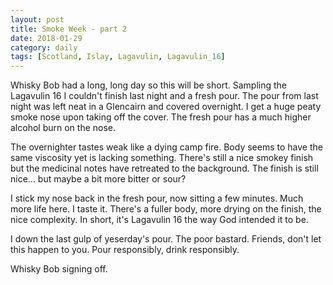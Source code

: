```yaml
---
layout: post
title: Smoke Week - part 2
date: 2018-01-29
category: daily
tags: [Scotland, Islay, Lagavulin, Lagavulin_16]
---
```


Whisky Bob had a long, long day so this will be short. Sampling the Lagavulin 16 I couldn't finish last night and a fresh pour. The pour from last night was left neat in a Glencairn and covered overnight. I get a huge peaty smoke nose upon taking off the cover. The fresh pour has a much higher alcohol burn on the nose.

The overnighter tastes weak like a dying camp fire. Body seems to have the same viscosity yet is lacking something. There's still a nice smokey finish but the medicinal notes have retreated to the background. The finish is still nice... but maybe a bit more bitter or sour?

I stick my nose back in the fresh pour, now sitting a few minutes. Much more life here. I taste it. There's a fuller body, more drying on the finish, the nice complexity. In short, it's Lagavulin 16 the way God intended it to be.

I down the last gulp of yeserday's pour. The poor bastard. Friends, don't let this happen to you. Pour responsibly, drink responsibly.

Whisky Bob signing off.
